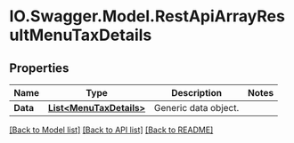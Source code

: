 # IO.Swagger.Model.RestApiArrayResultMenuTaxDetails
## Properties

Name | Type | Description | Notes
------------ | ------------- | ------------- | -------------
**Data** | [**List&lt;MenuTaxDetails&gt;**](MenuTaxDetails.md) | Generic data object. | 

[[Back to Model list]](../README.md#documentation-for-models) [[Back to API list]](../README.md#documentation-for-api-endpoints) [[Back to README]](../README.md)


